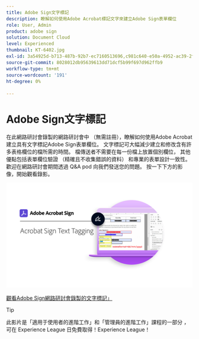 ```yaml
---
title: Adobe Sign文字標記
description: 瞭解如何使用Adobe Acrobat標記文字來建立Adobe Sign表單欄位
role: User, Admin
product: adobe sign
solution: Document Cloud
level: Experienced
thumbnail: KT-6402.jpg
exl-id: 3a54925d-b713-487b-92b7-ec7160513696,c981c640-e50a-4952-ac39-2f90d6d0cf08
source-git-commit: 8028012db95639613dd71dcf5b99f697d962ffb9
workflow-type: tm+mt
source-wordcount: '191'
ht-degree: 0%

---
```


# Adobe Sign文字標記

在此網路研討會錄製的網路研討會中 （無需註冊），瞭解如何使用Adobe Acrobat建立具有文字標記Adobe Sign表單欄位。 文字標記可大幅減少建立和修改含有許多表格欄位的檔所需的時間。 檔傳送者不需要在每一份檔上放置個別欄位， 其他優點包括表單欄位驗證 （精確且不收集錯誤的資料） 和專業的表單設計一致性。 歡迎在網路研討會期間透過 Q&amp;A pod 向我們發送您的問題。 按一下下方的影像，開始觀看錄影。

[![觀看會議](../assets/Text-Tagging.png)](https://event.on24.com/wcc/r/2338276/415BE4603F60A61A546C0A91528B444F)

[觀看Adobe Sign網路研討會錄製的文字標記」](https://event.on24.com/wcc/r/2338276/415BE4603F60A61A546C0A91528B444F)

>[!TIP]
>
>此影片是「適用于使用者的進階工作」和「管理員的進階工作」課程的一部分 [ ](https://experienceleague.adobe.com/?recommended=Sign-U-1-2020.3) ，可在 Experience League [ ](https://experienceleague.adobe.com/?recommended=Sign-A-1-2020.1) 日免費取得！Experience League！
